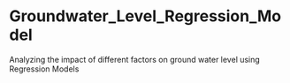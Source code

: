 # Groundwater_Level_Regression_Model
Analyzing the impact of different factors on ground water level using Regression Models
